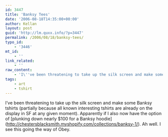 ```yaml
---
id: 3447
title: 'Banksy Tees'
date: '2006-08-18T14:35:00+00:00'
author: Kellan
layout: post
guid: 'http://lm.quxx.info/?p=3447'
permalink: /2006/08/18/banksy-tees/
typo_id:
    - '3446'
mt_id:
    - ''
link_related:
    - ''
raw_content:
    - 'I\''ve been threatening to take up the silk screen and make some Banksy tshirts (partially because all known interesting tshirts are already on the display in SF at any given moment).  Apparently if I also now have the option of [plunking down nearly $100 for a Banksy hoodie](http://chestersblacksmith.myshopify.com/collections/banksy-1/).  Ah well.  I see this going the way of Obey.'
tags:
    - art
    - tshirt
---
```


I’ve been threatening to take up the silk screen and make some Banksy tshirts (partially because all known interesting tshirts are already on the display in SF at any given moment). Apparently if I also now have the option of \[plunking down nearly $100 for a Banksy hoodie\](http://chestersblacksmith.myshopify.com/collections/banksy-1/). Ah well. I see this going the way of Obey.